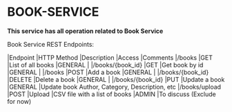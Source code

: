 # BOOK-SERVICE
**This service has all operation related to Book Service**

Book Service REST Endpoints:

|Endpoint	|HTTP Method	|Description	|Access	|Comments
|/books	|GET	|List of all books	|GENERAL	|
|/books/{book_id}	|GET	|Get book by id	|GENERAL	|
|/books	|POST	|Add a book	|GENERAL	|
|/books/{book_id}	|DELETE	|Delete a book	|GENERAL	|
|/books/{book_id}	|PUT	|Update a book	|GENERAL	|Update book Author, Category, Description, etc
|/books/upload	|POST	|Upload |CSV file with a list of books	|ADMIN	|To discuss (Exclude for now)


